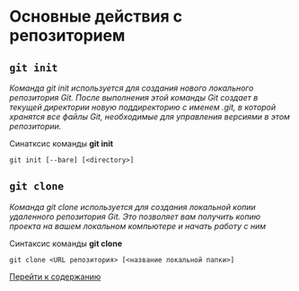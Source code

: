 # **Основные действия с репозиторием**
## `git init`
*Команда git init используется для создания нового локального репозитория Git. После выполнения этой команды Git создает в текущей директории новую поддиректорию с именем .git, в которой хранятся все файлы Git, необходимые для управления версиями в этом репозитории.*

Синатксис команды **git init**
```
git init [--bare] [<directory>]
```


## `git clone`
*Команда git clone используется для создания локальной копии удаленного репозитория Git. Это позволяет вам получить копию проекта на вашем локальном компьютере и начать работу с ним*

Синтаксис команды **git clone**
```
git clone <URL репозитория> [<название локальной папки>]
```

[Перейти к содержанию](главная.md) 